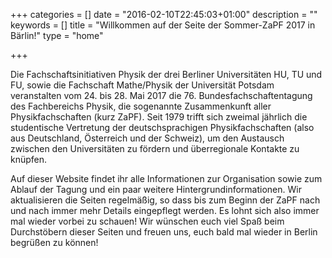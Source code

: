 +++
categories = []
date = "2016-02-10T22:45:03+01:00"
description = ""
keywords = []
title = "Willkommen auf der Seite der Sommer-ZaPF 2017 in Bärlin!"
type = "home"

+++

Die Fachschaftsinitiativen Physik der drei Berliner Universitäten HU, TU und FU, sowie die Fachschaft Mathe/Physik der Universität Potsdam veranstalten vom 24. bis 28. Mai 2017 die 76. Bundesfachschaftentagung des Fachbereichs Physik, die sogenannte Zusammenkunft aller Physikfachschaften (kurz ZaPF). Seit 1979 trifft sich zweimal jährlich die studentische Vertretung der deutschsprachigen Physikfachschaften (also aus Deutschland, Österreich und der Schweiz), um den Austausch zwischen den Universitäten zu fördern und überregionale Kontakte zu knüpfen.

Auf dieser Website findet ihr alle Informationen zur Organisation sowie zum Ablauf der Tagung und ein paar weitere Hintergrundinformationen. Wir aktualisieren die Seiten regelmäßig, so dass bis zum Beginn der ZaPF nach und nach immer mehr Details eingepflegt werden. Es lohnt sich also immer mal wieder vorbei zu schauen! Wir wünschen euch viel Spaß beim Durchstöbern dieser Seiten und freuen uns, euch bald mal wieder in Berlin begrüßen zu können!
